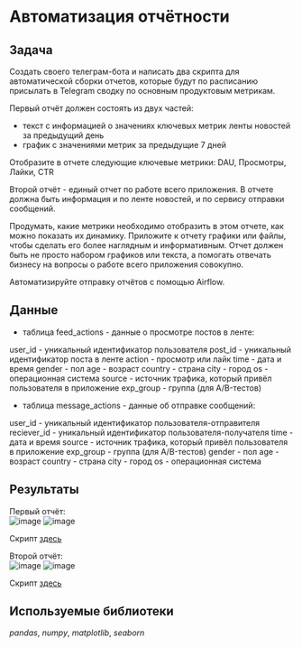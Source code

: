 # Автоматизация отчётности

## Задача

Создать своего телеграм-бота и написать два скрипта для автоматической сборки отчетов, которые будут по расписанию присылать в Telegram сводку по основным продуктовым метрикам.

Первый отчёт должен состоять из двух частей:

- текст с информацией о значениях ключевых метрик ленты новостей за предыдущий день
- график с значениями метрик за предыдущие 7 дней

Отобразите в отчете следующие ключевые метрики: DAU, Просмотры, Лайки, CTR

Второй отчёт - единый отчет по работе всего приложения. В отчете должна быть информация и по ленте новостей, и по сервису отправки сообщений. 

Продумать, какие метрики необходимо отобразить в этом отчете, как можно показать их динамику. Приложите к отчету графики или файлы, чтобы сделать его более наглядным и информативным. Отчет должен быть не просто набором графиков или текста, а помогать отвечать бизнесу на вопросы о работе всего приложения совокупно. 

Автоматизируйте отправку отчётов с помощью Airflow. 

## Данные

- таблица feed_actions - данные о просмотре постов в ленте:

user_id - уникальный идентификатор пользователя
post_id - уникальный идентификатор поста в ленте
action - просмотр или лайк
time - дата и время
gender - пол
age - возраст
country - страна
city - город
os - операционная система
source - источник трафика, который привёл пользователя в приложение
exp_group - группа (для A/B-тестов)

- таблица message_actions - данные об отправке сообщений:

user_id - уникальный идентификатор пользователя-отправителя
reciever_id - уникальный идентификатор пользователя-получателя
time - дата и время
source - источник трафика, который привёл пользователя в приложение
exp_group - группа (для A/B-тестов)
gender - пол
age - возраст
country - страна
city - город
os - операционная система

## Результаты

Первый отчёт:  
![image](https://user-images.githubusercontent.com/122831288/231824477-5c6490f7-5ed8-4306-ad20-0367344f1835.png)
![image](https://user-images.githubusercontent.com/122831288/231824519-234c0c32-484a-4511-98d9-29e4df0376e0.png)  

Скрипт [здесь](отчёт_1/report_1.py)

Второй отчёт:  
![image](https://user-images.githubusercontent.com/122831288/231824747-7c9b8736-bb11-4940-b404-21127d23952b.png)
![image](https://user-images.githubusercontent.com/122831288/231824789-5f9646e7-1c48-423d-9a87-ef417ea7a502.png)  

Скрипт [здесь](отчёт_2/report_2.py)

## Используемые библиотеки

*pandas*, *numpy*, *matplotlib*, *seaborn*

